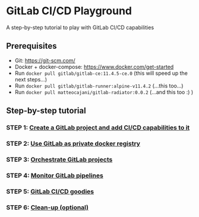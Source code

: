 # GitLab CI/CD Playground

A step-by-step tutorial to play with GitLab CI/CD capabilities

## Prerequisites

- Git: https://git-scm.com/
- Docker + docker-compose: https://www.docker.com/get-started
- Run `docker pull gitlab/gitlab-ce:11.4.5-ce.0` (this will speed up the next steps...)
- Run `docker pull gitlab/gitlab-runner:alpine-v11.4.2` (...this too...)
- Run `docker pull matteocajani/gitlab-radiator:0.0.2` (...and this too :) )

## Step-by-step tutorial

### STEP 1: [Create a GitLab project and add CI/CD capabilities to it](docs/STEP_1.md)

### STEP 2: [Use GitLab as private docker registry](docs/STEP_2.md)

### STEP 3: [Orchestrate GitLab projects](docs/STEP_3.md)

### STEP 4: [Monitor GitLab pipelines](docs/STEP_4.md)

### STEP 5: [GitLab CI/CD goodies](docs/STEP_5.md)

### STEP 6: [Clean-up (optional)](docs/STEP_6.md)
